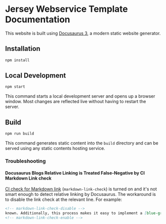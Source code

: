 Jersey Webservice Template Documentation
========================================

This website is built using [Docusaurus 3](https://docusaurus.io/), a modern static website generator.

Installation
------------

```bash
npm install
```

Local Development
-----------------

```bash
npm start
```

This command starts a local development server and opens up a browser window. Most changes are reflected live without
having to restart the server.

Build
-----

```bash
npm run build
```

This command generates static content into the `build` directory and can be served using any static contents hosting
service.

### Troubleshooting

#### Docusaurus Blogs Relative Linking is Treated False-Negative by CI Markdown Link check

[CI check for Markdown link](../.github/workflows/ci-cd.yml) (`markdown-link-check`) is turned on and it's not smart
enough to detect relative linking by Docusaurus. The workaround is to disable the link check at the relevant line. For
example:

```markdown
<!-- markdown-link-check-disable -->
known. Additionally, this process makes it easy to implement a [blue-green deployment](continuous-delivery) or
<!-- markdown-link-check-enable -->
```

